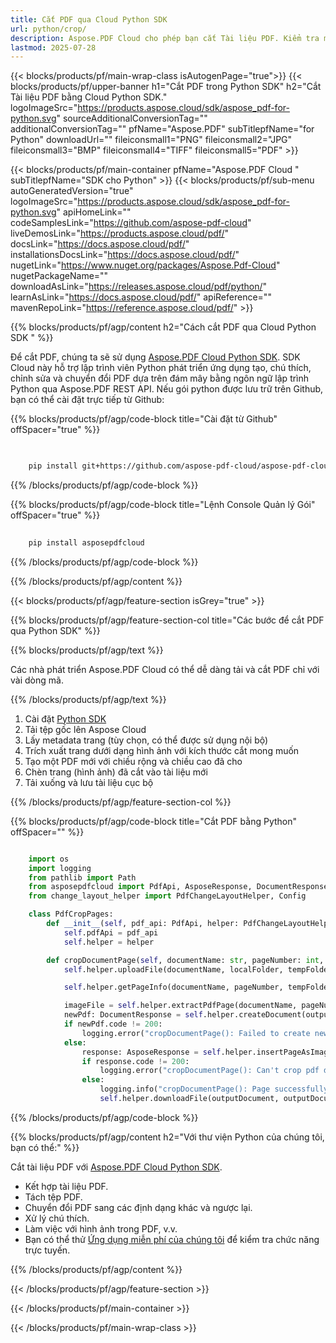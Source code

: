 ```yaml
---
title: Cắt PDF qua Cloud Python SDK
url: python/crop/
description: Aspose.PDF Cloud cho phép bạn cắt Tài liệu PDF. Kiểm tra mã nguồn Python để cắt tệp PDF.
lastmod: 2025-07-28
---
```


{{< blocks/products/pf/main-wrap-class isAutogenPage="true">}}
{{< blocks/products/pf/upper-banner h1="Cắt PDF trong Python SDK" h2="Cắt Tài liệu PDF bằng Cloud Python SDK." logoImageSrc="https://products.aspose.cloud/sdk/aspose_pdf-for-python.svg" sourceAdditionalConversionTag="" additionalConversionTag="" pfName="Aspose.PDF" subTitlepfName="for Python" downloadUrl="" fileiconsmall1="PNG" fileiconsmall2="JPG" fileiconsmall3="BMP" fileiconsmall4="TIFF" fileiconsmall5="PDF" >}}

{{< blocks/products/pf/main-container pfName="Aspose.PDF Cloud " subTitlepfName="SDK cho Python" >}}
{{< blocks/products/pf/sub-menu autoGeneratedVersion="true" logoImageSrc="https://products.aspose.cloud/sdk/aspose_pdf-for-python.svg" apiHomeLink="" codeSamplesLink="https://github.com/aspose-pdf-cloud" liveDemosLink="https://products.aspose.cloud/pdf/" docsLink="https://docs.aspose.cloud/pdf/" installationsDocsLink="https://docs.aspose.cloud/pdf/" nugetLink="https://www.nuget.org/packages/Aspose.Pdf-Cloud" nugetPackageName="" downloadAsLink="https://releases.aspose.cloud/pdf/python/" learnAsLink="https://docs.aspose.cloud/pdf/" apiReference="" mavenRepoLink="https://reference.aspose.cloud/pdf/" >}}

{{% blocks/products/pf/agp/content h2="Cách cắt PDF qua Cloud Python SDK " %}}

Để cắt PDF, chúng ta sẽ sử dụng
[Aspose.PDF Cloud Python SDK](https://products.aspose.cloud/pdf/python/). SDK Cloud này hỗ trợ lập trình viên Python phát triển ứng dụng tạo, chú thích, chỉnh sửa và chuyển đổi PDF dựa trên đám mây bằng ngôn ngữ lập trình Python qua Aspose.PDF REST API. Nếu gói python được lưu trữ trên Github, bạn có thể cài đặt trực tiếp từ Github:

{{% blocks/products/pf/agp/code-block title="Cài đặt từ Github" offSpacer="true" %}}

```bash

     
    pip install git+https://github.com/aspose-pdf-cloud/aspose-pdf-cloud-python.git


```

{{% /blocks/products/pf/agp/code-block %}}

{{% blocks/products/pf/agp/code-block title="Lệnh Console Quản lý Gói" offSpacer="true" %}}

```bash
     
    pip install asposepdfcloud

```

{{% /blocks/products/pf/agp/code-block %}}

{{% /blocks/products/pf/agp/content %}}

{{< blocks/products/pf/agp/feature-section isGrey="true" >}}

{{% blocks/products/pf/agp/feature-section-col title="Các bước để cắt PDF qua Python SDK" %}}

{{% blocks/products/pf/agp/text %}}

Các nhà phát triển Aspose.PDF Cloud có thể dễ dàng tải và cắt PDF chỉ với vài dòng mã.

{{% /blocks/products/pf/agp/text %}}

1. Cài đặt [Python SDK](https://pypi.org/project/asposepdfcloud/)
1. Tải tệp gốc lên Aspose Cloud
1. Lấy metadata trang (tùy chọn, có thể được sử dụng nội bộ)
1. Trích xuất trang dưới dạng hình ảnh với kích thước cắt mong muốn
1. Tạo một PDF mới với chiều rộng và chiều cao đã cho
1. Chèn trang (hình ảnh) đã cắt vào tài liệu mới
1. Tải xuống và lưu tài liệu cục bộ

{{% /blocks/products/pf/agp/feature-section-col %}}

{{% blocks/products/pf/agp/code-block title="Cắt PDF bằng Python" offSpacer="" %}}

```python

    import os
    import logging
    from pathlib import Path
    from asposepdfcloud import PdfApi, AsposeResponse, DocumentResponse
    from change_layout_helper import PdfChangeLayoutHelper, Config

    class PdfCropPages:
        def __init__(self, pdf_api: PdfApi, helper: PdfChangeLayoutHelper):
            self.pdfApi = pdf_api
            self.helper = helper

        def cropDocumentPage(self, documentName: str, pageNumber: int, llx: int, lly: int, width: int, height: int, outputDocument: str, localFolder: str, tempFolder: str):
            self.helper.uploadFile(documentName, localFolder, tempFolder)

            self.helper.getPageInfo(documentName, pageNumber, tempFolder)

            imageFile = self.helper.extractPdfPage(documentName, pageNumber, Config.CROP_PAGE_WIDTH, Config.CROP_PAGE_HEIGHT, localFolder, tempFolder)
            newPdf: DocumentResponse = self.helper.createDocument(outputDocument, width, height, tempFolder)
            if newPdf.code != 200:
                logging.error("cropDocumentPage(): Failed to create new PDF document!")
            else:
                response: AsposeResponse = self.helper.insertPageAsImage(outputDocument, imageFile, llx, lly, tempFolder)
                if response.code != 200:
                    logging.error("cropDocumentPage(): Can't crop pdf document page!")
                else:
                    logging.info("cropDocumentPage(): Page successfully cropped.")
                    self.helper.downloadFile(outputDocument, outputDocument, localFolder, tempFolder, "cropped_")
```

{{% /blocks/products/pf/agp/code-block %}}

{{% blocks/products/pf/agp/content h2="Với thư viện Python của chúng tôi, bạn có thể:" %}}

Cắt tài liệu PDF với [Aspose.PDF Cloud Python SDK](https://products.aspose.cloud/pdf/python/).

+ Kết hợp tài liệu PDF.
+ Tách tệp PDF.
+ Chuyển đổi PDF sang các định dạng khác và ngược lại.
+ Xử lý chú thích.
+ Làm việc với hình ảnh trong PDF, v.v.
+ Bạn có thể thử [Ứng dụng miễn phí của chúng tôi](https://products.aspose.app/pdf/family) để kiểm tra chức năng trực tuyến.

{{% /blocks/products/pf/agp/content %}}

{{< /blocks/products/pf/agp/feature-section >}}

{{< /blocks/products/pf/main-container >}}

{{< /blocks/products/pf/main-wrap-class >}}
